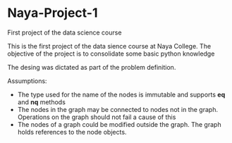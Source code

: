 # Naya-Project-1
First project of the data science course


This is the first project of the data sience course at Naya College.
The objective of the project is to consolidate some basic python knowledge

The desing was dictated as part of the problem definition.

Assumptions:
- The type used for the name of the nodes is immutable and supports __eq__ and __nq__ methods
- The nodes in the graph may be connected to nodes not in the graph. Operations on the graph should not fail a cause of this
- The nodes of a graph could be modified outside the graph. The graph holds references to the node objects.
